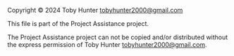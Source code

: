 Copyright © 2024 Toby Hunter tobyhunter2000@gmail.com

This file is part of the Project Assistance project.

The Project Assistance project can not be copied and/or distributed without the express
permission of Toby Hunter tobyhunter2000@gmail.com.
